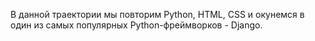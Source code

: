 В данной траектории мы повторим Python, HTML, CSS и окунемся в один из самых популярных Python-фреймворков - Django.
